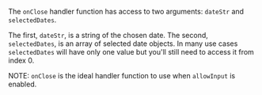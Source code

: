 The `onClose` handler function has access to two arguments: `dateStr` and `selectedDates`.

The first, `dateStr`, is a string of the chosen date.  The second, `selectedDates`, is an array of selected date objects. In many use cases `selectedDates` will have only one value but you'll still need to access it from index 0.

NOTE: `onClose` is the ideal handler function to use when `allowInput` is enabled.